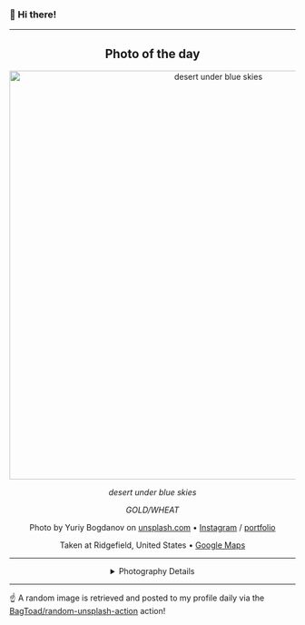 ### 👋 Hi there!

----
<div align="center">

## Photo of the day
  
  <a href="https://unsplash.com/photos/desert-under-blue-skies-W51VK3Obcj0"><img width="720" src="https://images.unsplash.com/photo-1503453363464-743ee9ce1584?crop=entropy&cs=tinysrgb&fit=max&fm=jpg&ixid=M3w1NTI0NDl8MHwxfHJhbmRvbXx8fHx8fHx8fDE3MDg1ODE2Mjl8&ixlib=rb-4.0.3&q=80&w=1080" alt="desert under blue skies"></a>
  
  <em>desert under blue skies</em>
  
  <em>GOLD/WHEAT</em>

  Photo by Yuriy Bogdanov on [unsplash.com](https://unsplash.com/) • [Instagram](https://instagram.com/profepix) / [portfolio](https://www.instagram.com/profepix/)
  
  Taken at Ridgefield, United States • [Google Maps](https://www.google.com/maps/search/?api=1&query=45.815115,-122.7426008)
  
  ---
  
<details>
<summary>Photography Details</summary>
  
| Parameter     | Value |
| ------------- | ----- |
| Camera Model  | NIKON D700 |
| Exposure Time | 1/1000 |
| Aperture      | 5.6 |
| Focal Length  | 50.0 |
| ISO           | 200 |
| Location      | Ridgefield, United States (United States) |
| Coordinates   | Latitude 45.815115, Longitude -122.7426008 |

### Map

```geojson
        {
            "type": "FeatureCollection",
            "features": [
                {
                    "type": "Feature",
                    "properties": {},
                    "geometry": {
                        "coordinates": [
                            -122.7426008,
                            45.815115
                        ],
                        "type": "Point"
                    },
                    "id": 1
                },
                {
                    "type": "Feature",
                    "properties": {},
                    "geometry": {
                        "coordinates": [
                            [
                                -122.44260080000001,
                                46.115114999999996
                            ],
                            [
                                -122.44260080000001,
                                45.515115
                            ],
                            [
                                -123.0426008,
                                45.515115
                            ],
                            [
                                -123.0426008,
                                46.115114999999996
                            ],
                            [
                                -122.44260080000001,
                                46.115114999999996
                            ]
                        ],
                        "type": "LineString"
                    }
                }
            ]
        }
```

</details>

</div>

----

☝️ A random image is retrieved and posted to my profile daily via the [BagToad/random-unsplash-action](https://github.com/BagToad/random-unsplash-action) action!
